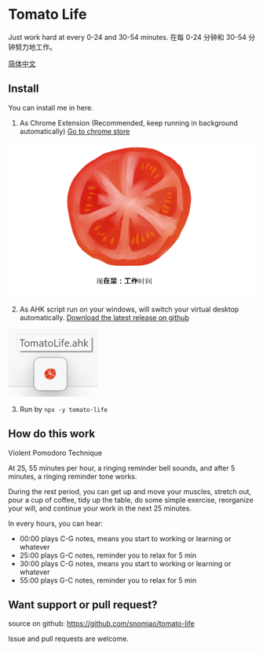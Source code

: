 # Tomato Life

Just work hard at every 0-24 and 30-54 minutes.
在每 0-24 分钟和 30-54 分钟努力地工作。

[简体中文](./README.zh-Hans.md)

## Install

You can install me in here.

1. As Chrome Extension (Recommended, keep running in background automatically)
[Go to chrome store](https://chrome.google.com/webstore/detail/tomato-life/kkacpbmkhbljebmpcopjlgfgbgeokbhn)

![./screenshot_640x400.png](./screenshot_640x400.png)

2. As AHK script run on your windows, will switch your virtual desktop automatically.
[Download the latest release on github](https://github.com/snomiao/tomato-life/releases)

![](media/ahk.png)

3. Run by `npx -y tomato-life`

## How do this work

Violent Pomodoro Technique

At 25, 55 minutes per hour, a ringing reminder bell sounds, and after 5 minutes, a ringing reminder tone works.

During the rest period, you can get up and move your muscles, stretch out, pour a cup of coffee, tidy up the table, do some simple exercise, reorganize your will, and continue your work in the next 25 minutes.

In every hours, you can hear:

- 00:00 plays C-G notes, means you start to working or learning or whatever
- 25:00 plays G-C notes, reminder you to relax for 5 min
- 30:00 plays C-G notes, means you start to working or learning or whatever
- 55:00 plays G-C notes, reminder you to relax for 5 min

## Want support or pull request?

source on github:
https://github.com/snomiao/tomato-life

Issue and pull requests are welcome.


